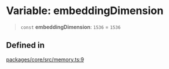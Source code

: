 # Variable: embeddingDimension

> `const` **embeddingDimension**: `1536` = `1536`

## Defined in

[packages/core/src/memory.ts:9](https://github.com/ai16z/eliza/blob/main/packages/core/src/memory.ts#L9)
